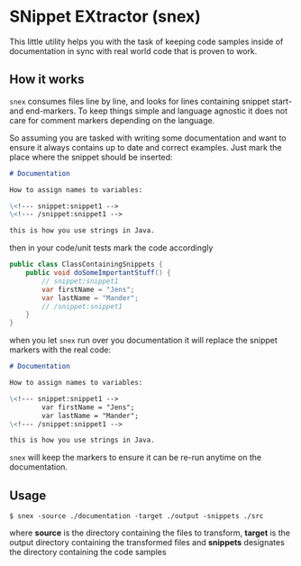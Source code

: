 # SNippet EXtractor (snex)
This little utility helps you with the task of keeping code samples inside of documentation in sync with real world code that is proven to work.

## How it works
`snex` consumes files line by line, and looks for lines containing snippet start- and end-markers. To keep things simple and language agnostic it does not care for comment markers depending on the language.


So assuming you are tasked with writing some documentation and want to ensure it always contains up to date and correct examples. Just mark the place where the snippet should be inserted:
```markdown
# Documentation

How to assign names to variables:

\<!--- snippet:snippet1 -->
\<!--- /snippet:snippet1 -->

this is how you use strings in Java.

```

then in your code/unit tests mark the code accordingly

```java
public class ClassContainingSnippets {
    public void doSomeImportantStuff() {
        // snippet:snippet1
        var firstName = "Jens";
        var lastName = "Mander";
        // /snippet:snippet1
    }
}
```

when you let `snex` run over you documentation it will replace the snippet markers with the real code:

```markdown
# Documentation

How to assign names to variables:

\<!--- snippet:snippet1 -->
        var firstName = "Jens";
        var lastName = "Mander";
\<!--- /snippet:snippet1 -->

this is how you use strings in Java.

```

`snex` will keep the markers to ensure it can be re-run anytime on the documentation. 

## Usage

```shell script
$ snex -source ./documentation -target ./output -snippets ./src
```

where **source** is the directory containing the files to transform, **target** is the output directory containing the transformed files and **snippets** designates the directory containing the code samples